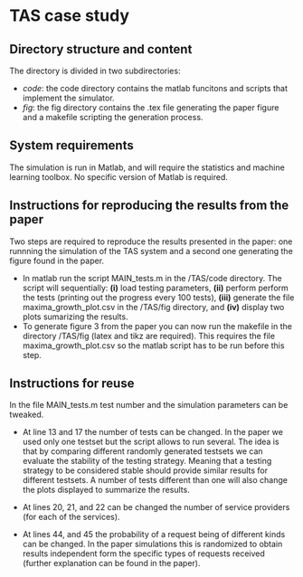 # TAS case study

## Directory structure and content
The directory is divided in two subdirectories:
  * *code*: the code directory contains the matlab funcitons and scripts that implement the simulator.
  * *fig*: the fig directory contains the .tex file generating the paper figure and a makefile scripting the generation process.

## System requirements
The simulation is run in Matlab, and will require the statistics and machine learning toolbox. No specific version of Matlab is required.

## Instructions for reproducing the results from the paper
Two steps are required to reproduce the results presented in the paper: one runnning the simulation of the TAS system and a second one generating the figure found in the paper. 

 * In matlab run the script MAIN_tests.m in the /TAS/code directory. The script will sequentially: **(i)** load testing parameters, **(ii)** perform perform the tests (printing out the progress every 100 tests), **(iii)** generate the file maxima_growth_plot.csv in the /TAS/fig directory, and **(iv)** display two plots sumarizing the results.
 * To generate figure 3 from the paper you can now run the makefile in the directory /TAS/fig (latex and tikz are required). This requires the file maxima_growth_plot.csv so the matlab script has to be run before this step.

## Instructions for reuse
In the file MAIN_tests.m test number and the simulation parameters can be tweaked. 

  * At line 13 and 17 the number of tests can be changed. In the paper we used only one testset but the script allows to run several. The idea is that by comparing different randomly generated testsets we can evaluate the stability of the testing strategy.  Meaning that a testing strategy to be considered stable should provide similar results for different testsets. A number of tests different than one will also change the plots displayed to summarize the results.

  * At lines 20, 21, and 22 can be changed the number of service providers (for each of the services).

  * At lines 44, and 45 the probability of a request being of different kinds can be changed. In the paper simulations this is randomized to obtain results independent form the specific types of requests received (further explanation can be found in the paper).
